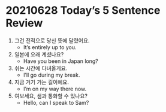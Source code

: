 # 20210628 Today’s 5 Sentence Review



1. 그건 전적으로 당신 뜻에 달렸어요.
   - It’s entirely up to you.
2. 일본에 오래 계셨나요?
   - Have you been in Japan long?
3. 쉬는 시간에 다녀올게요.
   - I’ll go during my break.
4. 지금 거기 가는 길이에요.
   - I’m on my way there now.
5. 여보세요, 샘과 통화할 수 있나요?
   - Hello, can I speak to Sam?

